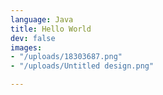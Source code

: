 ```yaml
---
language: Java
title: Hello World
dev: false
images:
- "/uploads/18303687.png"
- "/uploads/Untitled design.png"

---
```

